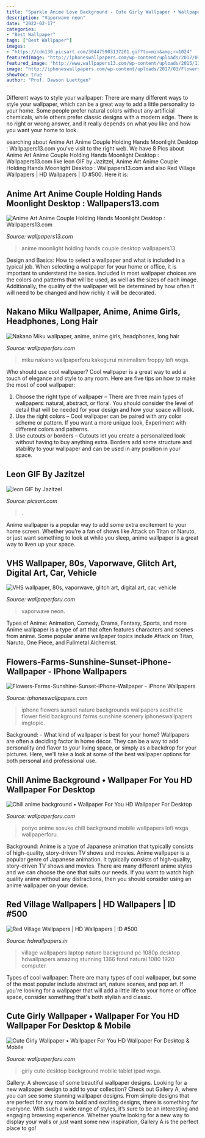 ```yaml
---
title: "Sparkle Anime Love Background - Cute Girly Wallpaper • Wallpaper For You Hd Wallpaper For Desktop &amp; Mobile"
description: "Vaporwave neon"
date: "2022-02-17"
categories:
- "Best Wallpaper"
tags: ["Best Wallpaper"]
images:
- "https://cdn130.picsart.com/304475903137201.gif?to=min&amp;r=1024"
featuredImage: "http://iphoneswallpapers.com/wp-content/uploads/2017/03/Flowers-Farms-Sunshine-Sunset-iPhone-Wallpaper-iphoneswallpapers_com.jpg"
featured_image: "http://www.wallpapers13.com/wp-content/uploads/2015/11/Anime-art-anime-couple-holding-hands-moonlight-desktop-1024x768.jpg"
image: "http://iphoneswallpapers.com/wp-content/uploads/2017/03/Flowers-Farms-Sunshine-Sunset-iPhone-Wallpaper-iphoneswallpapers_com.jpg"
ShowToc: true
author: "Prof. Dawson Luettgen"
---
```



Different ways to style your wallpaper:
There are many different ways to style your wallpaper, which can be a great way to add a little personality to your home. Some people prefer natural colors without any artificial chemicals, while others prefer classic designs with a modern edge. There is no right or wrong answer, and it really depends on what you like and how you want your home to look.

	

		
searching about Anime Art Anime Couple Holding Hands Moonlight Desktop : Wallpapers13.com you've visit to the right web. We have 8 Pics about Anime Art Anime Couple Holding Hands Moonlight Desktop : Wallpapers13.com like leon GIF by Jazitzel, Anime Art Anime Couple Holding Hands Moonlight Desktop : Wallpapers13.com and also Red Village Wallpapers | HD Wallpapers | ID #500. Here it is:
		
    
## Anime Art Anime Couple Holding Hands Moonlight Desktop : Wallpapers13.com

<img loading=lazy src="http://www.wallpapers13.com/wp-content/uploads/2015/11/Anime-art-anime-couple-holding-hands-moonlight-desktop-1024x768.jpg" onerror="this.onerror=null;this.src='https://tse1.mm.bing.net/th?id=OIP.1obGfiIW5TDRn0l6W7O9PQHaFj&amp;pid=15.1';" alt="Anime Art Anime Couple Holding Hands Moonlight Desktop : Wallpapers13.com">

_Source: wallpapers13.com_

>anime moonlight holding hands couple desktop wallpapers13. 

	

Design and Basics: How to select a wallpaper and what is included in a typical job.
When selecting a wallpaper for your home or office, it is important to understand the basics. Included in most wallpaper choices are the colors and patterns that will be used, as well as the sizes of each image. Additionally, the quality of the wallpaper will be determined by how often it will need to be changed and how richly it will be decorated.

    
## Nakano Miku Wallpaper, Anime, Anime Girls, Headphones, Long Hair

<img loading=lazy src="https://wallpaperforu.com/wp-content/uploads/2021/01/lofi-wallpaper-2101062329598938x1668.jpg" onerror="this.onerror=null;this.src='https://tse3.mm.bing.net/th?id=OIP.UejhwwdOlM6maJmwCUcZwgHaNK&amp;pid=15.1';" alt="Nakano Miku wallpaper, anime, anime girls, headphones, long hair">

_Source: wallpaperforu.com_

>miku nakano wallpaperforu kakegurui minimalism froppy lofi wxga. 

	

Who should use cool wallpaper?
Cool wallpaper is a great way to add a touch of elegance and style to any room. Here are five tips on how to make the most of cool wallpaper: 
1) Choose the right type of wallpaper – There are three main types of wallpapers: natural, abstract, or floral. You should consider the level of detail that will be needed for your design and how your space will look. 
2) Use the right colors – Cool wallpaper can be paired with any color scheme or pattern. If you want a more unique look, Experiment with different colors and patterns. 
3) Use cutouts or borders – Cutouts let you create a personalized look without having to buy anything extra. Borders add some structure and stability to your wallpaper and can be used in any position in your space.

    
## Leon GIF By Jazitzel

<img loading=lazy src="https://cdn130.picsart.com/304475903137201.gif?to=min&amp;r=1024" onerror="this.onerror=null;this.src='https://tse2.mm.bing.net/th?id=OIP.oIAJguYd5O2oG3nYqeliqAHaKC&amp;pid=15.1';" alt="leon GIF by Jazitzel">

_Source: picsart.com_

>. 

	

Anime wallpaper is a popular way to add some extra excitement to your home screen. Whether you’re a fan of shows like Attack on Titan or Naruto, or just want something to look at while you sleep, anime wallpaper is a great way to liven up your space.

    
## VHS Wallpaper, 80s, Vaporwave, Glitch Art, Digital Art, Car, Vehicle

<img loading=lazy src="https://wallpaperforu.com/wp-content/uploads/2020/09/vhs-wallpaper-200902160354272048x1152.jpg" onerror="this.onerror=null;this.src='https://tse2.mm.bing.net/th?id=OIP.Lk3jcDpOw9JSX7eWgadVMQHaEK&amp;pid=15.1';" alt="VHS wallpaper, 80s, vaporwave, glitch art, digital art, car, vehicle">

_Source: wallpaperforu.com_

>vaporwave neon. 

	

Types of Anime: Animation, Comedy, Drama, Fantasy, Sports, and more
Anime wallpaper is a type of art that often features characters and scenes from anime. Some popular anime wallpaper topics include Attack on Titan, Naruto, One Piece, and Fullmetal Alchemist.

    
## Flowers-Farms-Sunshine-Sunset-iPhone-Wallpaper - IPhone Wallpapers

<img loading=lazy src="http://iphoneswallpapers.com/wp-content/uploads/2017/03/Flowers-Farms-Sunshine-Sunset-iPhone-Wallpaper-iphoneswallpapers_com.jpg" onerror="this.onerror=null;this.src='https://tse1.mm.bing.net/th?id=OIP.ShvFkHku4kqMbAJOqdMSXgHaNK&amp;pid=15.1';" alt="Flowers-Farms-Sunshine-Sunset-iPhone-Wallpaper - iPhone Wallpapers">

_Source: iphoneswallpapers.com_

>iphone flowers sunset nature backgrounds wallpapers aesthetic flower field background farms sunshine scenery iphoneswallpapers imgtopic. 

	

Background: - What kind of wallpaper is best for your home?
Wallpapers are often a deciding factor in home décor. They can be a way to add personality and flavor to your living space, or simply as a backdrop for your pictures. Here, we'll take a look at some of the best wallpaper options for both personal and professional use.

    
## Chill Anime Background • Wallpaper For You HD Wallpaper For Desktop

<img loading=lazy src="https://wallpaperforu.com/wp-content/uploads/2020/10/lofi-anime-wallpaper-2010171554302360x640.jpg" onerror="this.onerror=null;this.src='https://tse4.mm.bing.net/th?id=OIP.nZj7zZsRUeXTMganTGvfPAAAAA&amp;pid=15.1';" alt="Chill anime background • Wallpaper For You HD Wallpaper For Desktop">

_Source: wallpaperforu.com_

>ponyo anime sosuke chill background mobile wallpapers lofi wxga wallpaperforu. 

	

Background: Anime is a type of Japanese animation that typically consists of high-quality, story-driven TV shows and movies.
Anime wallpaper is a popular genre of Japanese animation. It typically consists of high-quality, story-driven TV shows and movies. There are many different anime styles and we can choose the one that suits our needs. If you want to watch high quality anime without any distractions, then you should consider using an anime wallpaper on your device.

    
## Red Village Wallpapers | HD Wallpapers | ID #500

<img loading=lazy src="http://www.hdwallpapers.in/download/red_village-1366x768.jpg" onerror="this.onerror=null;this.src='https://tse4.mm.bing.net/th?id=OIP.VoMivO_TIf21IP6tRcVncwHaEK&amp;pid=15.1';" alt="Red Village Wallpapers | HD Wallpapers | ID #500">

_Source: hdwallpapers.in_

>village wallpapers laptop nature background pc 1080p desktop hdwallpapers amazing stunning 1366 fond natural 1080 1920 computer. 

	

Types of cool wallpaper:
There are many types of cool wallpaper, but some of the most popular include abstract art, nature scenes, and pop art. If you're looking for a wallpaper that will add a little life to your home or office space, consider something that's both stylish and classic.

    
## Cute Girly Wallpaper • Wallpaper For You HD Wallpaper For Desktop &amp; Mobile

<img loading=lazy src="https://wallpaperforu.com/wp-content/uploads/2020/01/398362938x1668.jpg" onerror="this.onerror=null;this.src='https://tse3.mm.bing.net/th?id=OIP.gDubhk59fkAM1e3Par1LbgHaNK&amp;pid=15.1';" alt="Cute Girly Wallpaper • Wallpaper For You HD Wallpaper For Desktop &amp; Mobile">

_Source: wallpaperforu.com_

>girly cute desktop background mobile tablet ipad wxga. 

	

Gallery: A showcase of some beautiful wallpaper designs.
Looking for a new wallpaper design to add to your collection? Check out Gallery A, where you can see some stunning wallpaper designs. From simple designs that are perfect for any room to bold and exciting designs, there is something for everyone. With such a wide range of styles, it’s sure to be an interesting and engaging browsing experience. Whether you’re looking for a new way to display your walls or just want some new inspiration, Gallery A is the perfect place to go!





	
	
